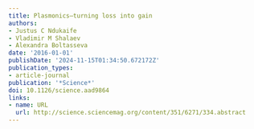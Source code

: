 ```yaml
---
title: Plasmonics—turning loss into gain
authors:
- Justus C Ndukaife
- Vladimir M Shalaev
- Alexandra Boltasseva
date: '2016-01-01'
publishDate: '2024-11-15T01:34:50.672172Z'
publication_types:
- article-journal
publication: '*Science*'
doi: 10.1126/science.aad9864
links:
- name: URL
  url: http://science.sciencemag.org/content/351/6271/334.abstract
---
```

